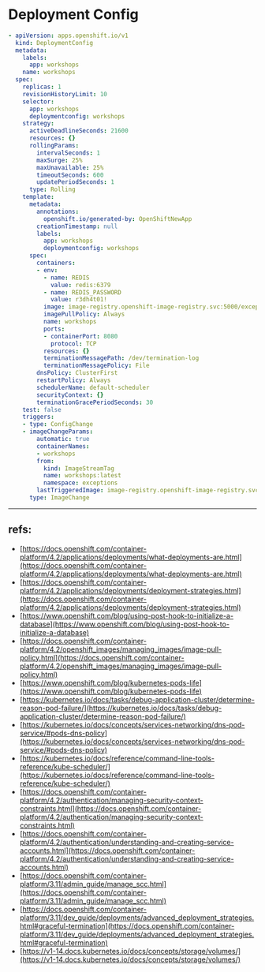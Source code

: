 # Deployment Config

```yaml
- apiVersion: apps.openshift.io/v1
  kind: DeploymentConfig
  metadata:
    labels:
      app: workshops
    name: workshops
  spec:
    replicas: 1
    revisionHistoryLimit: 10
    selector:
      app: workshops
      deploymentconfig: workshops
    strategy:
      activeDeadlineSeconds: 21600
      resources: {}
      rollingParams:
        intervalSeconds: 1
        maxSurge: 25%
        maxUnavailable: 25%
        timeoutSeconds: 600
        updatePeriodSeconds: 1
      type: Rolling
    template:
      metadata:
        annotations:
          openshift.io/generated-by: OpenShiftNewApp
        creationTimestamp: null
        labels:
          app: workshops
          deploymentconfig: workshops
      spec:
        containers:
        - env:
          - name: REDIS
            value: redis:6379
          - name: REDIS_PASSWORD
            value: r3dh4t01!
          image: image-registry.openshift-image-registry.svc:5000/exceptions/workshops@sha256:281534a2c1fa9b70e59747baf01edda10c2687fb6e333d239bd4904d9ca280d8
          imagePullPolicy: Always
          name: workshops
          ports:
          - containerPort: 8080
            protocol: TCP
          resources: {}
          terminationMessagePath: /dev/termination-log
          terminationMessagePolicy: File
        dnsPolicy: ClusterFirst
        restartPolicy: Always
        schedulerName: default-scheduler
        securityContext: {}
        terminationGracePeriodSeconds: 30
    test: false
    triggers:
    - type: ConfigChange
    - imageChangeParams:
        automatic: true
        containerNames:
        - workshops
        from:
          kind: ImageStreamTag
          name: workshops:latest
          namespace: exceptions
        lastTriggeredImage: image-registry.openshift-image-registry.svc:5000/exceptions/workshops@sha256:281534a2c1fa9b70e59747baf01edda10c2687fb6e333d239bd4904d9ca280d8
      type: ImageChange
```


---


## refs:

- [https://docs.openshift.com/container-platform/4.2/applications/deployments/what-deployments-are.html](https://docs.openshift.com/container-platform/4.2/applications/deployments/what-deployments-are.html)
- [https://docs.openshift.com/container-platform/4.2/applications/deployments/deployment-strategies.html](https://docs.openshift.com/container-platform/4.2/applications/deployments/deployment-strategies.html)
- [https://www.openshift.com/blog/using-post-hook-to-initialize-a-database](https://www.openshift.com/blog/using-post-hook-to-initialize-a-database)
- [https://docs.openshift.com/container-platform/4.2/openshift_images/managing_images/image-pull-policy.html](https://docs.openshift.com/container-platform/4.2/openshift_images/managing_images/image-pull-policy.html)
- [https://www.openshift.com/blog/kubernetes-pods-life](https://www.openshift.com/blog/kubernetes-pods-life)
- [https://kubernetes.io/docs/tasks/debug-application-cluster/determine-reason-pod-failure/](https://kubernetes.io/docs/tasks/debug-application-cluster/determine-reason-pod-failure/)
- [https://kubernetes.io/docs/concepts/services-networking/dns-pod-service/#pods-dns-policy](https://kubernetes.io/docs/concepts/services-networking/dns-pod-service/#pods-dns-policy)
- [https://kubernetes.io/docs/reference/command-line-tools-reference/kube-scheduler/](https://kubernetes.io/docs/reference/command-line-tools-reference/kube-scheduler/)
- [https://docs.openshift.com/container-platform/4.2/authentication/managing-security-context-constraints.html](https://docs.openshift.com/container-platform/4.2/authentication/managing-security-context-constraints.html)
- [https://docs.openshift.com/container-platform/4.2/authentication/understanding-and-creating-service-accounts.html](https://docs.openshift.com/container-platform/4.2/authentication/understanding-and-creating-service-accounts.html)
- [https://docs.openshift.com/container-platform/3.11/admin_guide/manage_scc.html](https://docs.openshift.com/container-platform/3.11/admin_guide/manage_scc.html)
- [https://docs.openshift.com/container-platform/3.11/dev_guide/deployments/advanced_deployment_strategies.html#graceful-termination](https://docs.openshift.com/container-platform/3.11/dev_guide/deployments/advanced_deployment_strategies.html#graceful-termination)
- [https://v1-14.docs.kubernetes.io/docs/concepts/storage/volumes/](https://v1-14.docs.kubernetes.io/docs/concepts/storage/volumes/)
